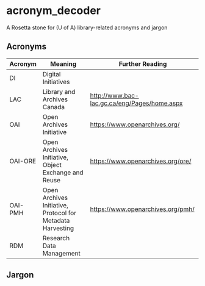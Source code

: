 # acronym_decoder
A Rosetta stone for (U of A) library-related acronyms and jargon

## Acronyms

|Acronym|Meaning|Further Reading|
|-------|-------|---------------|
|DI|Digital Initiatives|
|LAC|Library and Archives Canada|http://www.bac-lac.gc.ca/eng/Pages/home.aspx|
|OAI|Open Archives Initiative|https://www.openarchives.org/|
|OAI-ORE|Open Archives Initiative, Object Exchange and Reuse|https://www.openarchives.org/ore/|
|OAI-PMH|Open Archives Initiative, Protocol for Metadata Harvesting|https://www.openarchives.org/pmh/|
|RDM|Research Data Management|


## Jargon

